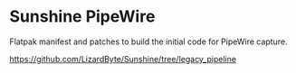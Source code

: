 # Sunshine PipeWire

Flatpak manifest and patches to build the initial code for PipeWire capture.

https://github.com/LizardByte/Sunshine/tree/legacy_pipeline
